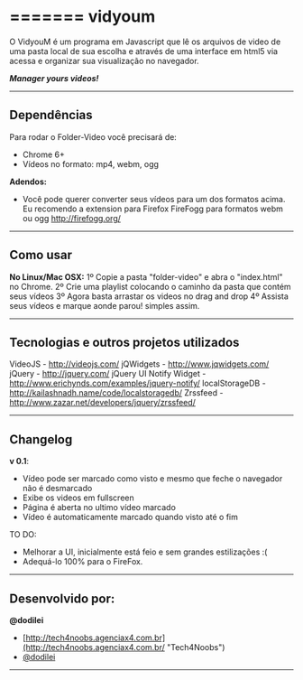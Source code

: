 =======
vidyoum
=======

O VidyouM é um programa em Javascript que lê os arquivos de video de uma pasta local de sua escolha e através de uma interface em html5 via acessa e organizar sua visualização no navegador.

***Manager yours videos!***

---------------------------------------

Dependências
----------

Para rodar o Folder-Video você precisará de:

- Chrome 6+
- Vídeos no formato: mp4, webm, ogg


**Adendos:**

- Você pode querer converter seus vídeos para um dos formatos acima. Eu recomendo a extension para Firefox FireFogg para formatos webm ou ogg http://firefogg.org/

---------------------------------------

Como usar
-----------
**No Linux/Mac OSX:**
1º Copie a pasta "folder-video" e abra o "index.html" no Chrome.
2º Crie uma playlist colocando o caminho da pasta que contém seus vídeos
3º Agora basta arrastar os videos no drag and drop
4º Assista seus vídeos e marque aonde parou! simples assim.

---------------------------------------


Tecnologias e outros projetos utilizados
----------------------------------------
VideoJS - http://videojs.com/
jQWidgets - http://www.jqwidgets.com/
jQuery - http://jquery.com/
jQuery UI Notify Widget - http://www.erichynds.com/examples/jquery-notify/
localStorageDB - http://kailashnadh.name/code/localstoragedb/
Zrssfeed - http://www.zazar.net/developers/jquery/zrssfeed/


---------------------------------------

Changelog
-----------

**v 0.1**:

- Vídeo pode ser marcado como visto e mesmo que feche o navegador não é desmarcado
- Exibe os videos em fullscreen
- Página é aberta no ultimo vídeo marcado
- Vídeo é automaticamente marcado quando visto até o fim

TO DO:

- Melhorar a UI, inicialmente está feio e sem grandes estilizações :(
- Adequá-lo 100% para o FireFox.

---------------------------------------

Desenvolvido por:
-------

**@dodilei**

+ [http://tech4noobs.agenciax4.com.br](http://tech4noobs.agenciax4.com.br/ "Tech4Noobs")
+ [@dodilei](http://twitter.com/dodilei "Twitter - @dodilei")

---------------------------------------
